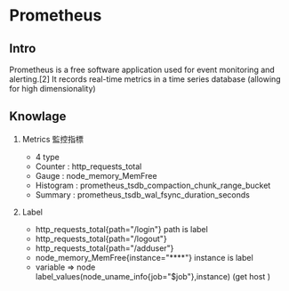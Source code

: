 # Prometheus


## Intro
Prometheus is a free software application used for event monitoring and alerting.[2] It records real-time metrics in a time series database (allowing for high dimensionality)


## Knowlage

1. Metrics  監控指標 
    -  4 type
    - Counter : http_requests_total
    - Gauge : node_memory_MemFree
    - Histogram : prometheus_tsdb_compaction_chunk_range_bucket
    - Summary : prometheus_tsdb_wal_fsync_duration_seconds



2. Label
    - http_requests_total{path="/login"} path is label
    - http_requests_total{path="/logout"}
    - http_requests_total{path="/adduser"}
    - node_memory_MemFree{instance="****"} instance is label
    - variable => node label_values(node_uname_info{job="$job"},instance) (get host )